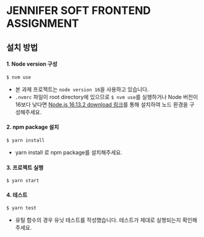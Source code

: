 # JENNIFER SOFT FRONTEND ASSIGNMENT

## 설치 방법

#### 1. Node version 구성

`$ nvm use`

- 본 과제 프로젝트는 `node version 16`을 사용하고 있습니다.
- `.nvmrc` 파일이 root directory에 있으므로 `$ nvm use`를 실행하거나 Node 버전이 16보다 낮다면 [Node.js 16.13.2 download 링크](https://nodejs.org/en/blog/release/v16.13.2/)를 통해 설치하여 노드 환경을 구성해주세요.

#### 2. npm package 설치

`$ yarn install`

- yarn install 로 npm package를 설치해주세요.

#### 3. 프로젝트 실행

`$ yarn start`

#### 4. 테스트

`$ yarn test`

- 유틸 함수의 경우 유닛 테스트를 작성했습니다. 테스트가 제대로 실행되는지 확인해주세요.
